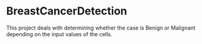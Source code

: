 # BreastCancerDetection
This project deals with determining whether the case is Benign or Malignant depending on the input values of the cells.
